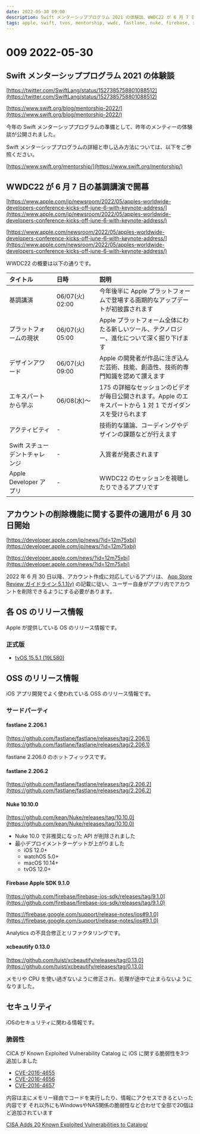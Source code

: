 ```yaml
---
date: 2022-05-30 09:00
description: Swift メンターシッププログラム 2021 の体験談、WWDC22 が 6 月 7 日の基調講演で開幕、アカウントの削除機能に関する要件の適用が 6 月 30 日開始、Nuke 10.10.0 リリースなど
tags: apple, swift, tvos, mentorship, wwdc, fastlane, nuke, firebase, xcbeautify
---
```

# 009 2022-05-30

## Swift メンターシッププログラム 2021 の体験談

[https://twitter.com/SwiftLang/status/1527385758801088512](https://twitter.com/SwiftLang/status/1527385758801088512)

[https://www.swift.org/blog/mentorship-2022/](https://www.swift.org/blog/mentorship-2022/)

今年の Swift メンターシッププログラムの準備として、昨年のメンティーの体験談が公開されました。

Swift メンターシッププログラムの詳細と申し込み方法については、以下をご参照ください。

[https://www.swift.org/mentorship/](https://www.swift.org/mentorship/)

## WWDC22 が 6 月 7 日の基調講演で開幕

[https://www.apple.com/jp/newsroom/2022/05/apples-worldwide-developers-conference-kicks-off-june-6-with-keynote-address/](https://www.apple.com/jp/newsroom/2022/05/apples-worldwide-developers-conference-kicks-off-june-6-with-keynote-address/)

[https://www.apple.com/newsroom/2022/05/apples-worldwide-developers-conference-kicks-off-june-6-with-keynote-address/](https://www.apple.com/newsroom/2022/05/apples-worldwide-developers-conference-kicks-off-june-6-with-keynote-address/)

WWDC22 の概要は以下の通りです。

|タイトル|日時|説明|
|:--|:--|:--|
|基調講演|06/07(火) 02:00|今年後半に Apple プラットフォームで登場する画期的なアップデートが初披露されます|
|プラットフォームの現状|06/07(火) 05:00|Apple プラットフォーム全体にわたる新しいツール、テクノロジー、進化について深く掘り下げます|
|デザインアワード|06/07(火) 09:00|Apple の開発者が作品に注ぎ込んだ芸術、技能、創造性、技術的専門知識を認めて讃えます|
|エキスパートから学ぶ|06/08(水)〜|175 の詳細なセッションのビデオが毎日公開されます。Apple のエキスパートから 1 対 1 でガイダンスを受けられます|
|アクティビティ|-|技術的な議論、コーディングやデザインの課題などが行えます|
|Swift スチューデントチャレンジ|-|入賞者が発表されます|
|Apple Developer アプリ|-|WWDC22 のセッションを視聴したりできるアプリです|

## アカウントの削除機能に関する要件の適用が 6 月 30 日開始

[https://developer.apple.com/jp/news/?id=12m75xbj](https://developer.apple.com/jp/news/?id=12m75xbj)

[https://developer.apple.com/news/?id=12m75xbj](https://developer.apple.com/news/?id=12m75xbj)

2022 年 6 月 30 日以降、アカウント作成に対応しているアプリは、 [App Store Review ガイドライン 5.1.1(v)](https://developer.apple.com/jp/app-store/review/guidelines/#5.1.1v) の記載に従い、ユーザー自身がアプリ内でアカウントを削除できるようにする必要があります。

## 各 OS のリリース情報

Apple が提供している OS のリリース情報です。

### 正式版

- [tvOS 15.5.1 (19L580)](https://developer.apple.com/news/releases/?id=05252022a)

## OSS のリリース情報

iOS アプリ開発でよく使われている OSS のリリース情報です。

### サードパーティ

#### fastlane 2.206.1

[https://github.com/fastlane/fastlane/releases/tag/2.206.1](https://github.com/fastlane/fastlane/releases/tag/2.206.1)

fastlane 2.206.0 のホットフィックスです。

#### fastlane 2.206.2

[https://github.com/fastlane/fastlane/releases/tag/2.206.2](https://github.com/fastlane/fastlane/releases/tag/2.206.2)

#### Nuke 10.10.0

[https://github.com/kean/Nuke/releases/tag/10.10.0](https://github.com/kean/Nuke/releases/tag/10.10.0)

- Nuke 10.0 で非推奨になった API が削除されました
- 最小デプロイメントターゲットが上がりました
  - iOS 12.0+
  - watchOS 5.0+
  - macOS 10.14+
  - tvOS 12.0+

#### Firebase Apple SDK 9.1.0

[https://github.com/firebase/firebase-ios-sdk/releases/tag/9.1.0](https://github.com/firebase/firebase-ios-sdk/releases/tag/9.1.0)

[https://firebase.google.com/support/release-notes/ios#9.1.0](https://firebase.google.com/support/release-notes/ios#9.1.0)

Analytics の不具合修正とリファクタリングです。

#### xcbeautify 0.13.0

[https://github.com/tuist/xcbeautify/releases/tag/0.13.0](https://github.com/tuist/xcbeautify/releases/tag/0.13.0)

メモリや CPU を使い過ぎないように修正され、処理が途中で止まらないようになりました。

## セキュリティ
iOSのセキュリティに関わる情報です。
### 脆弱性
CICA が Known Exploited Vulnerability Catalog に iOS に関する脆弱性を3つ追加しました
- [CVE-2016-4655](https://nvd.nist.gov/vuln/detail/CVE-2016-4655)
- [CVE-2016-4656](https://nvd.nist.gov/vuln/detail/CVE-2016-4656)
- [CVE-2016-4657](https://nvd.nist.gov/vuln/detail/CVE-2016-4657)

内容は主にメモリー経由でコードを実行したり、情報にアクセスできるといった内容です
それ以外にもWindowsやNAS関係の脆弱性など合わせて全部で20個ほど追加されています

[CISA Adds 20 Known Exploited Vulnerabilities to Catalog/](https://www.cisa.gov/uscert/ncas/current-activity/2022/05/24/cisa-adds-20-known-exploited-vulnerabilities-catalog)